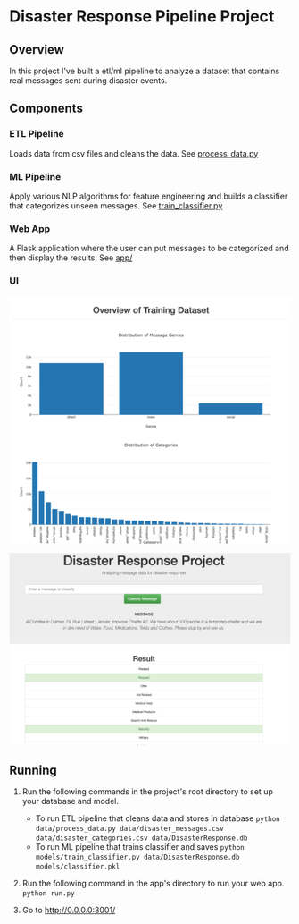 # Disaster Response Pipeline Project

## Overview

In this project I've built a etl/ml pipeline to analyze a dataset that contains real messages sent during disaster events. 

## Components

### ETL Pipeline

Loads data from csv files and cleans the data. See [process_data.py](https://github.com/vitorarrais/data-science-notebooks/blob/master/disaster-response/data/process_data.py)

### ML Pipeline

Apply various NLP algorithms for feature engineering and builds a classifier that categorizes unseen messages. See [train_classifier.py](https://github.com/vitorarrais/data-science-notebooks/blob/master/disaster-response/data/process_data.py)

### Web App

A Flask application where the user can put messages to be categorized and then display the results. See [app/](https://github.com/vitorarrais/data-science-notebooks/tree/master/disaster-response/app)

### UI

![dataset](assets/dataset.png)

![classification](assets/classification.png)


## Running
1. Run the following commands in the project's root directory to set up your database and model.

    - To run ETL pipeline that cleans data and stores in database
        `python data/process_data.py data/disaster_messages.csv data/disaster_categories.csv data/DisasterResponse.db`
    - To run ML pipeline that trains classifier and saves
        `python models/train_classifier.py data/DisasterResponse.db models/classifier.pkl`

2. Run the following command in the app's directory to run your web app.
    `python run.py`

3. Go to http://0.0.0.0:3001/